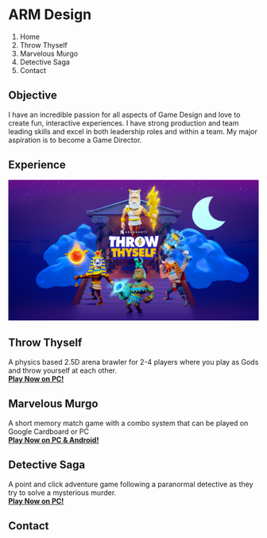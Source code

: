 # ARM Design

1. Home
2. Throw Thyself
3. Marvelous Murgo
4. Detective Saga
5. Contact

## Objective
I have an incredible passion for all aspects of Game Design and love to create fun, interactive experiences. I have strong production and team leading skills and excel in both leadership roles and within a team. My major aspiration is to become a Game Director.

## Experience

<img align="centre" src="https://raw.githubusercontent.com/Armgarr/ARMDesign/main/argonauts_A2-poster-300dpi_horosotal_72.png">

## Throw Thyself
A physics based 2.5D arena brawler for 2-4 players where you play as Gods and throw yourself at each other.</br>
[**Play Now on PC!**](https://argonauts.itch.io/throw-thyself)

## Marvelous Murgo
A short memory match game with a combo system that can be played on Google Cardboard or PC</br>
[**Play Now on PC & Android!**](https://armgarr.itch.io/marvelous-murgos-carnival-of-wonders-and-delights)

## Detective Saga
A point and click adventure game following a paranormal detective as they try to solve a mysterious murder.</br>
[**Play Now on PC!**](https://armgarr.itch.io/detective-saga-the-creswin-widower)

## Contact
